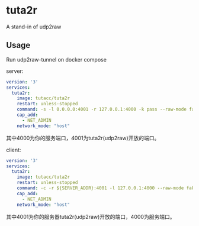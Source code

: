 # tuta2r
A stand-in of udp2raw

## Usage

Run udp2raw-tunnel on docker compose

server:
```yaml
version: '3'
services:
  tuta2r:
    image: tutacc/tuta2r
    restart: unless-stopped
    command: -s -l 0.0.0.0:4001 -r 127.0.0.1:4000 -k pass --raw-mode faketcp -a
    cap_add:
      - NET_ADMIN
    network_mode: "host"
```
其中4000为你的服务端口，4001为tuta2r(udp2raw)开放的端口。

client:
```yaml
version: '3'
services:
  tuta2r:
    image: tutacc/tuta2r
    restart: unless-stopped
    command: -c -r ${SERVER_ADDR}:4001 -l 127.0.0.1:4000 --raw-mode faketcp -a -k pass
    cap_add:
      - NET_ADMIN
    network_mode: "host"
```
其中4001为你的服务器tuta2r(udp2raw)开放的端口，4000为服务端口。
